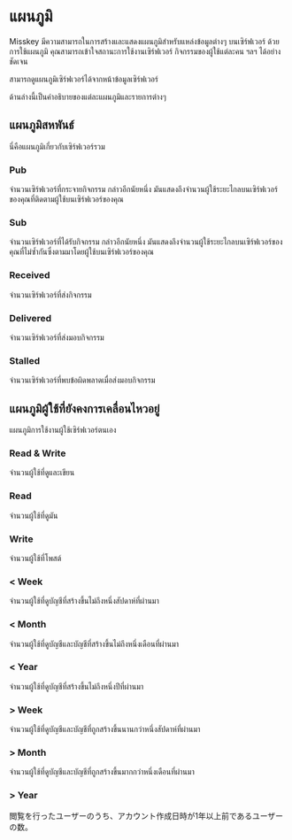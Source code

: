 # แผนภูมิ

Misskey มีความสามารถในการสร้างและแสดงแผนภูมิสำหรับแหล่งข้อมูลต่างๆ บนเซิร์ฟเวอร์
ด้วยการใช้แผนภูมิ คุณสามารถเข้าใจสถานะการใช้งานเซิร์ฟเวอร์ กิจกรรมของผู้ใช้แต่ละคน ฯลฯ ได้อย่างชัดเจน

สามารถดูแผนภูมิเซิร์ฟเวอร์ได้จากหน้าข้อมูลเซิร์ฟเวอร์

ด้านล่างนี้เป็นคำอธิบายของแต่ละแผนภูมิและรายการต่างๆ

## แผนภูมิสหพันธ์

นี่คือแผนภูมิเกี่ยวกับเซิร์ฟเวอร์รวม

### Pub

จำนวนเซิร์ฟเวอร์ที่กระจายกิจกรรม
กล่าวอีกนัยหนึ่ง มันแสดงถึงจำนวนผู้ใช้ระยะไกลบนเซิร์ฟเวอร์ของคุณที่ติดตามผู้ใช้บนเซิร์ฟเวอร์ของคุณ

### Sub

จำนวนเซิร์ฟเวอร์ที่ได้รับกิจกรรม
กล่าวอีกนัยหนึ่ง มันแสดงถึงจำนวนผู้ใช้ระยะไกลบนเซิร์ฟเวอร์ของคุณที่ไม่ซ้ำกันซึ่งตามมาโดยผู้ใช้บนเซิร์ฟเวอร์ของคุณ

### Received

จำนวนเซิร์ฟเวอร์ที่ส่งกิจกรรม

### Delivered

จำนวนเซิร์ฟเวอร์ที่ส่งมอบกิจกรรม

### Stalled

จำนวนเซิร์ฟเวอร์ที่พบข้อผิดพลาดเมื่อส่งมอบกิจกรรม

## แผนภูมิผู้ใช้ที่ยังคงการเคลื่อนไหวอยู่

แผนภูมิการใช้งานผู้ใช้เซิร์ฟเวอร์ตนเอง

### Read & Write

จำนวนผู้ใช้ที่ดูและเขียน

### Read

จำนวนผู้ใช้ที่ดูมัน

### Write

จำนวนผู้ใช้ที่โพสต์

### < Week

จำนวนผู้ใช้ที่ดูบัญชีที่สร้างขึ้นไม่ถึงหนึ่งสัปดาห์ที่ผ่านมา

### < Month

จำนวนผู้ใช้ที่ดูบัญชีและบัญชีที่สร้างขึ้นไม่ถึงหนึ่งเดือนที่ผ่านมา

### < Year

จำนวนผู้ใช้ที่ดูบัญชีที่สร้างขึ้นไม่ถึงหนึ่งปีที่ผ่านมา

### > Week

จำนวนผู้ใช้ที่ดูบัญชีและบัญชีที่ถูกสร้างขึ้นนานกว่าหนึ่งสัปดาห์ที่ผ่านมา

### > Month

จำนวนผู้ใช้ที่ดูบัญชีและบัญชีที่ถูกสร้างขึ้นมากกว่าหนึ่งเดือนที่ผ่านมา

### > Year

閲覧を行ったユーザーのうち、アカウント作成日時が1年以上前であるユーザーの数。

